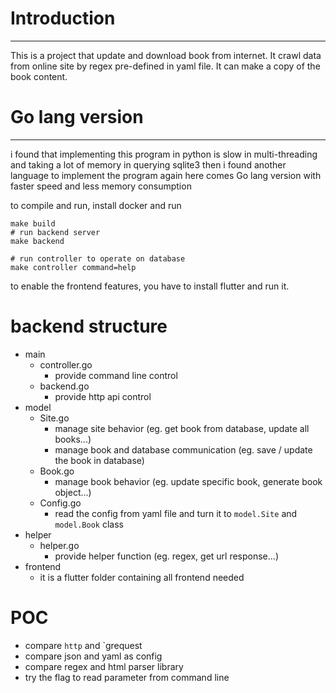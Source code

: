 # Introduction
----
This is a project that update and download book from internet. It crawl data from online site by regex pre-defined in yaml file. It can make a copy of the book content. 

# Go lang version
----

i found that implementing this program in python is slow in multi-threading and taking a lot of memory in querying sqlite3
then i found another language to implement the program again
here comes Go lang version with faster speed and less memory consumption

to compile and run, install docker and run 
```ternimal
make build
# run backend server
make backend

# run controller to operate on database
make controller command=help
```

to enable the frontend features, you have to install flutter and run it.

# backend structure
- main
	- controller.go
		* provide command line control
	- backend.go
		* provide http api control
- model
	- Site.go
		* manage site behavior (eg. get book from database, update all books...)
		* manage book and database communication (eg. save / update the book in database)
	- Book.go
		* manage book behavior (eg. update specific book, generate book object...)
	- Config.go
		* read the config from yaml file and turn it to `model.Site` and `model.Book` class
- helper
	- helper.go
		* provide helper function (eg. regex, get url response...)
- frontend
	* it is a flutter folder containing all frontend needed

# POC
- compare `http` and `grequest
- compare  json  and  yaml  as config
- compare  regex  and  html parser library
- try the flag to read parameter from command line